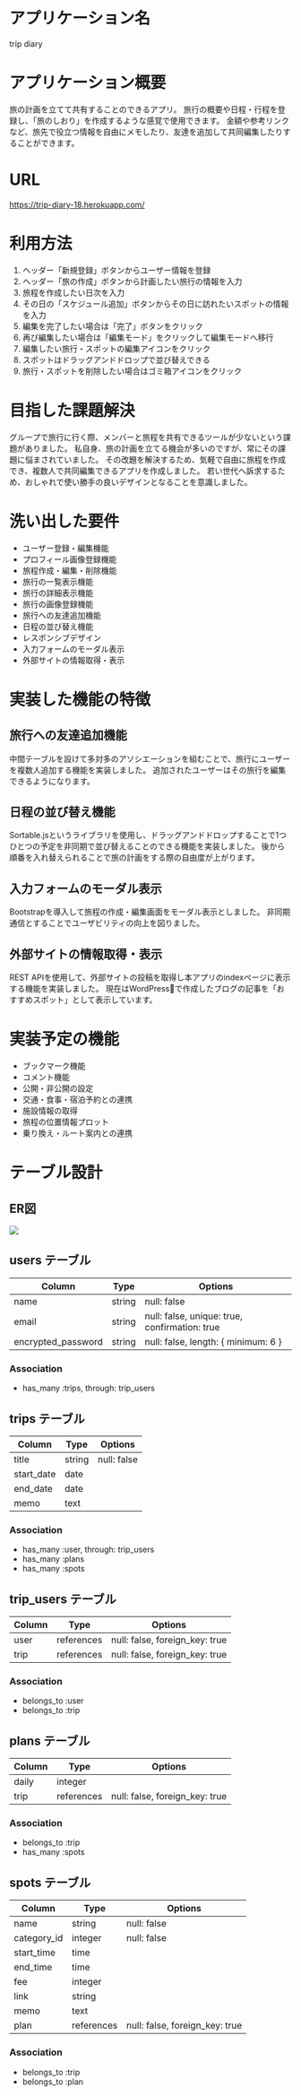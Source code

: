 # アプリケーション名

trip diary

# アプリケーション概要

旅の計画を立てて共有することのできるアプリ。
旅行の概要や日程・行程を登録し、「旅のしおり」を作成するような感覚で使用できます。
金額や参考リンクなど、旅先で役立つ情報を自由にメモしたり、友達を追加して共同編集したりすることができます。

# URL

https://trip-diary-18.herokuapp.com/

# 利用方法

1. ヘッダー「新規登録」ボタンからユーザー情報を登録
2. ヘッダー「旅の作成」ボタンから計画したい旅行の情報を入力
3. 旅程を作成したい日次を入力
4. その日の「スケジュール追加」ボタンからその日に訪れたいスポットの情報を入力
5. 編集を完了したい場合は「完了」ボタンをクリック
6. 再び編集したい場合は「編集モード」をクリックして編集モードへ移行
7. 編集したい旅行・スポットの編集アイコンをクリック
8. スポットはドラッグアンドドロップで並び替えできる
9. 旅行・スポットを削除したい場合はゴミ箱アイコンをクリック

# 目指した課題解決

グループで旅行に行く際、メンバーと旅程を共有できるツールが少ないという課題がありました。
私自身、旅の計画を立てる機会が多いのですが、常にその課題に悩まされていました。
その改題を解決するため、気軽で自由に旅程を作成でき、複数人で共同編集できるアプリを作成しました。
若い世代へ訴求するため、おしゃれで使い勝手の良いデザインとなることを意識しました。

# 洗い出した要件

- ユーザー登録・編集機能
- プロフィール画像登録機能
- 旅程作成・編集・削除機能
- 旅行の一覧表示機能
- 旅行の詳細表示機能
- 旅行の画像登録機能
- 旅行への友達追加機能
- 日程の並び替え機能
- レスポンシブデザイン
- 入力フォームのモーダル表示
- 外部サイトの情報取得・表示

# 実装した機能の特徴

## 旅行への友達追加機能

中間テーブルを設けて多対多のアソシエーションを組むことで、旅行にユーザーを複数人追加する機能を実装しました。
追加されたユーザーはその旅行を編集できるようになります。

## 日程の並び替え機能

Sortable.jsというライブラリを使用し、ドラッグアンドドロップすることで1つひとつの予定を非同期で並び替えることのできる機能を実装しました。
後から順番を入れ替えられることで旅の計画をする際の自由度が上がります。

## 入力フォームのモーダル表示

Bootstrapを導入して旅程の作成・編集画面をモーダル表示としました。
非同期通信とすることでユーザビリティの向上を図りました。

## 外部サイトの情報取得・表示

REST APIを使用して、外部サイトの投稿を取得し本アプリのindexページに表示する機能を実装しました。
現在はWordPressで作成したブログの記事を「おすすめスポット」として表示しています。

# 実装予定の機能

- ブックマーク機能
- コメント機能
- 公開・非公開の設定
- 交通・食事・宿泊予約との連携
- 施設情報の取得
- 旅程の位置情報プロット
- 乗り換え・ルート案内との連携


# テーブル設計

## ER図

![](https://18kipper.com/wp-content/uploads/2021/01/trip-diary1.png)

## users テーブル

| Column             | Type    | Options                                       |
| ------------------ | ------- | --------------------------------------------- |
| name               | string  | null: false                                   |
| email              | string  | null: false, unique: true, confirmation: true |
| encrypted_password | string  | null: false, length: { minimum: 6 }           |

### Association

- has_many :trips, through: trip_users

## trips テーブル

| Column       | Type       | Options                        |
| ------------ | ---------- | -------------------------------|
| title        | string     | null: false                    |
| start_date   | date       |                                |
| end_date     | date       |                                |
| memo         | text       |                                |

### Association

- has_many   :user, through: trip_users
- has_many   :plans
- has_many   :spots

## trip_users テーブル

| Column       | Type       | Options                        |
| ------------ | ---------- | -------------------------------|
| user         | references | null: false, foreign_key: true |
| trip         | references | null: false, foreign_key: true |

### Association

- belongs_to :user
- belongs_to :trip

## plans テーブル

| Column        | Type       | Options                        |
| ------------- | ---------- | ------------------------------ |
| daily         | integer    |                                |
| trip          | references | null: false, foreign_key: true |

### Association

- belongs_to :trip
- has_many   :spots

## spots テーブル

| Column        | Type       | Options                        |
| ------------- | ---------- | ------------------------------ |
| name          | string     | null: false                    |
| category_id   | integer    | null: false                    |
| start_time    | time       |                                |
| end_time      | time       |                                |
| fee           | integer    |                                |
| link          | string     |                                |
| memo          | text       |                                |
| plan          | references | null: false, foreign_key: true |

### Association

- belongs_to :trip
- belongs_to :plan